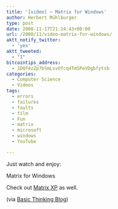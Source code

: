 ```yaml
---
title: '[video] – Matrix for Windows'
author: Herbert Mühlburger
type: post
date: 2008-11-17T21:24:43+00:00
url: /2008/11/video-matrix-for-windows/
aktt_notify_twitter:
  - 'yes'
aktt_tweeted:
  - "1"
bitcointips_address:
  - 1DQf4zZp7bSmLsvUfcq4TmSPeVDgbfytsb
categories:
  - Computer Science
  - Videos
tags:
  - errors
  - failures
  - faults
  - film
  - Fun
  - matrix
  - microsoft
  - windows
  - YouTube

---
```

Just watch and enjoy:



Matrix for Windows

Check out <a title="Matrix XP" href="http://www.matrix-xp.com" target="_blank">Matrix XP</a> as well.

(via <a title="Matrix for Windows" href="http://www.basicthinking.de/blog/2008/11/17/matrix-for-windows/" target="_blank">Basic Thinking Blog</a>)